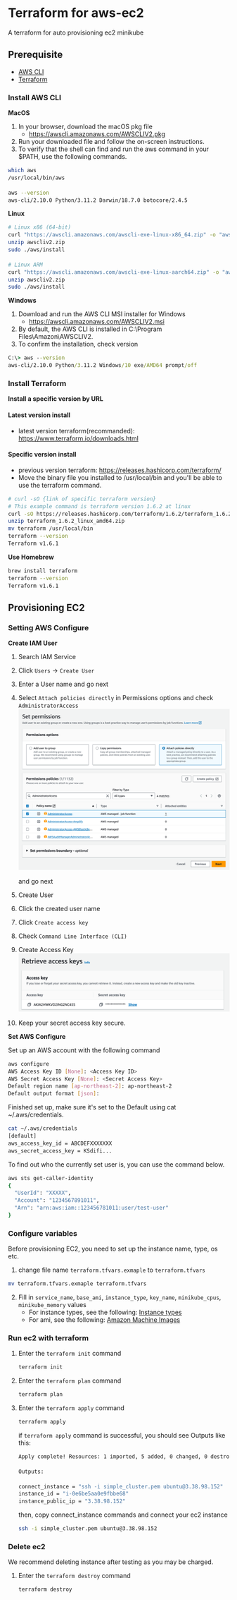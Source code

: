 # Terraform for aws-ec2

A terraform for auto provisioning ec2 minikube

## Prerequisite

- [AWS CLI](https://docs.aws.amazon.com/ko_kr/cli/latest/userguide/getting-started-install.html)
- [Terraform](https://developer.hashicorp.com/terraform/downloads)

### Install AWS CLI

**MacOS**

1. In your browser, download the macOS pkg file
   - https://awscli.amazonaws.com/AWSCLIV2.pkg
2. Run your downloaded file and follow the on-screen instructions.
3. To verify that the shell can find and run the aws command in your $PATH, use the following commands.

```bash
which aws
/usr/local/bin/aws

aws --version
aws-cli/2.10.0 Python/3.11.2 Darwin/18.7.0 botocore/2.4.5
```

**Linux**

```bash
# Linux x86 (64-bit)
curl "https://awscli.amazonaws.com/awscli-exe-linux-x86_64.zip" -o "awscliv2.zip"
unzip awscliv2.zip
sudo ./aws/install

# Linux ARM
curl "https://awscli.amazonaws.com/awscli-exe-linux-aarch64.zip" -o "awscliv2.zip"
unzip awscliv2.zip
sudo ./aws/install

```

**Windows**

1. Download and run the AWS CLI MSI installer for Windows
   - https://awscli.amazonaws.com/AWSCLIV2.msi
2. By default, the AWS CLI is installed in C:\Program Files\Amazon\AWSCLIV2.
3. To confirm the installation, check version

```cmd
C:\> aws --version
aws-cli/2.10.0 Python/3.11.2 Windows/10 exe/AMD64 prompt/off
```

### Install Terraform

**Install a specific version by URL**

#### Latest version install

- latest version terraform(recommanded): https://www.terraform.io/downloads.html

#### Specific version install

- previous version terraform: https://releases.hashicorp.com/terraform/
- Move the binary file you installed to /usr/local/bin and you'll be able to use the terraform command.

```bash
# curl -sO {link of specific terraform version}
# This example command is terraform version 1.6.2 at linux
curl -sO https://releases.hashicorp.com/terraform/1.6.2/terraform_1.6.2_linux_amd64.zip
unzip terraform_1.6.2_linux_amd64.zip
mv terraform /usr/local/bin
terraform --version
Terraform v1.6.1
```

**Use Homebrew**

```bash
brew install terraform
terraform --version
Terraform v1.6.1
```

## Provisioning EC2

### Setting AWS Configure

**Create IAM User**

1. Search IAM Service
2. Click `Users` -> `Create User`
3. Enter a User name and go next
4. Select `Attach policies directly` in Permissions options and check `AdministratorAccess`
   ![picture](../assets/aws-configure-set-permissions.png)

   and go next

5. Create User
6. Click the created user name
7. Click `Create access key`
8. Check `Command Line Interface (CLI)`
9. Create Access Key
   ![picture](../assets/aws-configure-access-key.png)
10. Keep your secret access key secure.

**Set AWS Configure**

Set up an AWS account with the following command

```bash
aws configure
AWS Access Key ID [None]: <Access Key ID>
AWS Secret Access Key [None]: <Secret Access Key>
Default region name [ap-northeast-2]: ap-northeast-2
Default output format [json]:
```

Finished set up, make sure it's set to the Default using cat ~/.aws/credentials.

```bash
cat ~/.aws/credentials
[default]
aws_access_key_id = ABCDEFXXXXXXX
aws_secret_access_key = KSdifi...
```

To find out who the currently set user is, you can use the command below.

```bash
aws sts get-caller-identity
{
  "UserId": "XXXXX",
  "Account": "1234567891011",
  "Arn": "arn:aws:iam::123456781011:user/test-user"
}
```

### Configure variables

Before provisioning EC2, you need to set up the instance name, type, os etc.

1. change file name `terraform.tfvars.exmaple` to `terraform.tfvars`

```bash
mv terraform.tfvars.exmaple terraform.tfvars
```

2. Fill in `service_name`, `base_ami`, `instance_type`, `key_name`, `minikube_cpus`, `minikube_memory` values
   - For instance types, see the following: [Instance types](https://ap-northeast-2.console.aws.amazon.com/ec2/home?region=ap-northeast-2#InstanceTypes:)
   - For ami, see the following: [Amazon Machine Images](https://ap-northeast-2.console.aws.amazon.com/ec2/home?region=ap-northeast-2#Images:visibility=public-images)

### Run ec2 with terraform

1. Enter the `terraform init` command
   ```bash
   terraform init
   ```
2. Enter the `terraform plan` command
   ```bash
   terraform plan
   ```
3. Enter the `terraform apply` command

   ```bash
   terraform apply
   ```

   if `terraform apply` command is successful, you should see Outputs like this:

   ```bash
   Apply complete! Resources: 1 imported, 5 added, 0 changed, 0 destroyed.

   Outputs:

   connect_instance = "ssh -i simple_cluster.pem ubuntu@3.38.98.152"
   instance_id = "i-0e6be5aa0e9fbbe68"
   instance_public_ip = "3.38.98.152"
   ```

   then, copy connect_instance commands and connect your ec2 instance

   ```bash
   ssh -i simple_cluster.pem ubuntu@3.38.98.152
   ```

### Delete ec2

We recommend deleting instance after testing as you may be charged.

1. Enter the `terraform destroy` command
   ```bash
   terraform destroy
   ```
